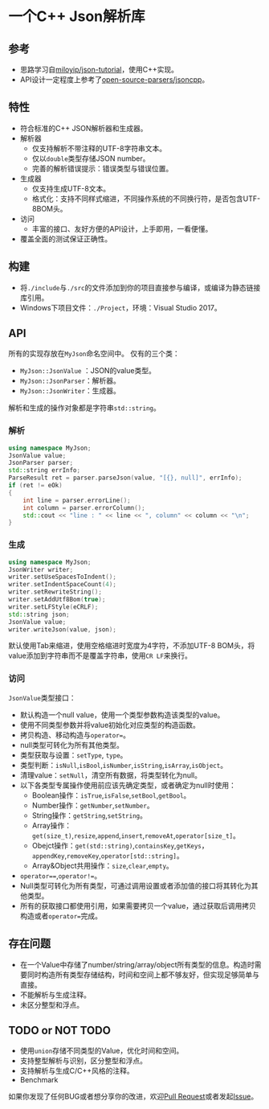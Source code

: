 # 一个C++ Json解析库

## 参考

- 思路学习自[miloyip/json-tutorial][1]，使用C++实现。
- API设计一定程度上参考了[open-source-parsers/jsoncpp][2]。

## 特性

- 符合标准的C++ JSON解析器和生成器。
- 解析器
    - 仅支持解析不带注释的UTF-8字符串文本。
    - 仅以`double`类型存储JSON number。
    - 完善的解析错误提示：错误类型与错误位置。
- 生成器
    - 仅支持生成UTF-8文本。
    - 格式化：支持不同样式缩进，不同操作系统的不同换行符，是否包含UTF-8BOM头。
- 访问
    - 丰富的接口、友好方便的API设计，上手即用，一看便懂。
- 覆盖全面的测试保证正确性。


## 构建

- 将`./include`与`./src`的文件添加到你的项目直接参与编译，或编译为静态链接库引用。
- Windows下项目文件：`./Project`，环境：Visual Studio 2017。


## API

所有的实现存放在`MyJson`命名空间中。
仅有的三个类：
- `MyJson::JsonValue` ：JSON的value类型。
- `MyJson::JsonParser`：解析器。
- `MyJson::JsonWriter`：生成器。

解析和生成的操作对象都是字符串`std::string`。

### 解析
```C++
using namespace MyJson;
JsonValue value;
JsonParser parser;
std::string errInfo;
ParseResult ret = parser.parseJson(value, "[{}, null]", errInfo);
if (ret != eOk)
{
    int line = parser.errorLine();
    int column = parser.errorColumn();
    std::cout << "line : " << line << ", column" << column << "\n";
}
```

### 生成
```C++
using namespace MyJson;
JsonWriter writer;
writer.setUseSpacesToIndent();
writer.setIndentSpaceCount(4);
writer.setRewriteString();
writer.setAddUtf8Bom(true);
writer.setLFStyle(eCRLF);
std::string json;
JsonValue value;
writer.writeJson(value, json);
```

默认使用Tab来缩进，使用空格缩进时宽度为4字符，不添加UTF-8 BOM头，将value添加到字符串而不是覆盖字符串，使用`CR LF`来换行。

### 访问

`JsonValue`类型接口：
- 默认构造一个null value，使用一个类型参数构造该类型的value。
- 使用不同类型参数并将value初始化对应类型的构造函数。
- 拷贝构造、移动构造与`operator=`。
- null类型可转化为所有其他类型。
- 类型获取与设置：`setType`, `type`。
- 类型判断：`isNull`,`isBool`,`isNumber`,`isString`,`isArray`,`isObject`。
- 清理value：`setNull`，清空所有数据，将类型转化为null。
- 以下各类型专属操作使用前应该先确定类型，或者确定为null时使用：
    - Boolean操作：`isTrue`,`isFalse`,`setBool`,`getBool`。
    - Number操作：`getNumber`,`setNumber`。
    - String操作：`getString`,`setString`。
    - Array操作：`get(size_t)`,`resize`,`append`,`insert`,`removeAt`,`operator[size_t]`。
    - Obejct操作：`get(std::string)`,`containsKey`,`getKeys`，`appendKey`,`removeKey`,`operator[std::string]`。
    - Array&Object共用操作：`size`,`clear`,`empty`。
- `operator==`,`operator!=`。
- Null类型可转化为所有类型，可通过调用设置或者添加值的接口将其转化为其他类型。
- 所有的获取接口都使用引用，如果需要拷贝一个value，通过获取后调用拷贝构造或者`operator=`完成。

## 存在问题
- 在一个Value中存储了number/string/array/object所有类型的信息。构造时需要同时构造所有类型存储结构，时间和空间上都不够友好，但实现足够简单与直接。
- 不能解析与生成注释。
- 未区分整型和浮点。


## TODO or NOT TODO

- 使用`union`存储不同类型的Value，优化时间和空间。
- 支持整型解析与识别，区分整型和浮点。
- 支持解析与生成C/C++风格的注释。
- Benchmark

如果你发现了任何BUG或者想分享你的改进，欢迎[Pull Request][3]或者发起[Issue][4]。

[1]: https://github.com/miloyip/json-tutorial
[2]: https://github.com/open-source-parsers/jsoncpp
[3]: https://github.com/aojueliuyun/JsonParserCpp/pulls
[4]: https://github.com/aojueliuyun/JsonParserCpp/issues